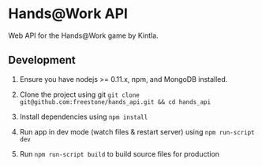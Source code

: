 # Hands@Work API

Web API for the Hands@Work game by Kintla.

## Development

1. Ensure you have nodejs >= 0.11.x, npm, and MongoDB installed.

2. Clone the project using git `git clone git@github.com:freestone/hands_api.git && cd hands_api`

3. Install dependencies using `npm install`

4. Run app in dev mode (watch files & restart server) using `npm run-script dev`

5. Run `npm run-script build` to build source files for production